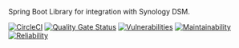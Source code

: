 Spring Boot Library for integration with Synology DSM.

[![CircleCI](https://circleci.com/gh/flaad/dsm-api-client.svg?style=shield)](https://circleci.com/gh/flaad/dsm-api-client/tree/main)
[![Quality Gate Status](https://sonarcloud.io/api/project_badges/measure?project=flaad_dsm-api-client&metric=alert_status)](https://sonarcloud.io/dashboard?id=flaad_dsm-api-client)
[![Vulnerabilities](https://sonarcloud.io/api/project_badges/measure?project=flaad_dsm-api-client&metric=vulnerabilities)](https://sonarcloud.io/dashboard?id=flaad_dsm-api-client)
[![Maintainability](https://sonarcloud.io/api/project_badges/measure?project=flaad_dsm-api-client&metric=sqale_rating)](https://sonarcloud.io/dashboard?id=flaad_dsm-api-client)
[![Reliability](https://sonarcloud.io/api/project_badges/measure?project=flaad_dsm-api-client&metric=reliability_rating)](https://sonarcloud.io/dashboard?id=flaad_dsm-api-client)
